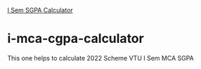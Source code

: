 <a href="https://yogeesh-s.github.io/i-mca-cgpa-calculator/"> I Sem SGPA Calculator</a>

# i-mca-cgpa-calculator
This one helps to calculate 2022 Scheme VTU I Sem MCA SGPA
